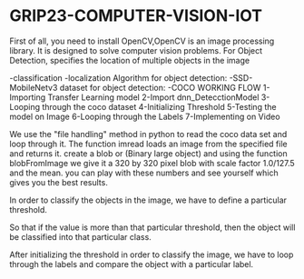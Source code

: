 # GRIP23-COMPUTER-VISION-IOT
First of all, you need to install OpenCV,OpenCV is an image processing library. It is designed to solve computer vision problems.
For Object Detection, specifies the location of multiple objects in the image

-classification
-localization
Algorithm for object detection:
-SSD-MobileNetv3
dataset for object detection:
-COCO
	WORKING FLOW
1-Importing Transfer Learning model 
2-Import dnn_DetecctionModel
3-Looping through the coco dataset
4-Initializing Threshold 
5-Testing the model on Image
6-Looping through the Labels
7-Implementing on Video

We use the "file handling" method in python to read the coco data set and loop through it.
The function imread loads an image from the specified file and returns it. 
create a blob or (Binary large object) and using the function blobFromImage
we give it a 320 by 320 pixel blob
with scale factor 1.0/127.5 and the mean.
you can play with these numbers and see yourself which gives you the best results.

In order to classify the objects in the image, we have to define a particular threshold. 

So that if the value is more than that particular threshold, then the object will be classified into that particular class.

After initializing the threshold in order to classify the image, we have to loop through the labels and compare the object with a particular label.
